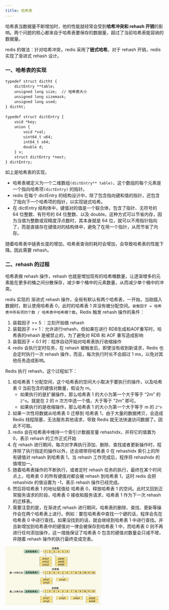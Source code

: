 ```yaml
---
title: 哈希表
---
```


哈希表当数据量不断增加时，他的性能就经常会受到**哈希冲突和 rehash 开销**的影响。两个问题的核心都来自于哈希表要保存的数据量，超过了当前哈希表能容纳的数据量。

redis 的做法：针对哈希冲突，redis 采用了**链式哈希**。对于 rehash 开销，redis 实现了渐进式 rehash 设计。

### 一、哈希表的实现

```
typedef struct dictht {
    dictEntry **table;
    unsigned long size;  // 哈希表大小
    unsigned long sizemask;
    unsigned long used;
} dictht;

typedef struct dictEntry {
    void *key;
    union {
        void *val;
        uint64_t u64;
        int64_t s64;
        double d;
    } v;
    struct dictEntry *next;
} dictEntry;
```

如上是哈希表的实现，

- 哈希表被定义为一个二维数组`(dictEntry** table)`，这个数组的每个元素是一个指向哈希项`(dictEntry)` 的指针。
- redis 在每个 dictEntry 的结构设计中，除了包含指向键和值的指针，还包含了指向下一个哈希项的指针，以实现链式哈希。
- 在 dictEntry 结构体中，键值对的值是一个联合体，包含了指针、无符号的 64 位整数、有符号的 64 位整数、以及 double。这种方式可以节省内存，因为当值为整数或双精度浮点数时，其本身就是 64 位，就可以不用指针指向了，而是直接存在键值对的结构体中，避免了在用一个指针，从而节省了内存。

随着哈希表中链表长度的增加，哈希表查询的耗时会增加，会导致哈希表的性能下降。因此需要 rehash。

### 二、rehash 的过程

哈希表做 rehash 操作，rehash 也就是增加现有的哈希桶数量，让逐渐增多的元素能在更多的桶之间分散保存，减少单个桶中的元素数量，从而减少单个桶中的冲突。

redis 实现的 渐进式 rehash 操作，全局有默认有两个哈希表，一开始，当刚插入数据时，默认使用哈希表 0，此时的哈希表 1 并没有被分配空间。`装载因子 = 哈希表中所有项的个数 / 哈希表中哈希桶个数`。Redis 触发 rehash 操作的条件：

1. 装载因子 >= 5 ：立刻开始做 rehash
2. 装载因子 >= 1：允许进行rehash，但如果在进行 RDB生成和AOF重写时，哈希表的rehash 是被禁止的，为了避免对 RDB 和 AOF 重写造成影响
3. 装载因子 < 0.1 时：程序自动开始对哈希表执行收缩操作
4. redis 会执行定时任务，在 rehash 被触发后，即使没有收到新请求，Redis 也会定时执行一次 rehash 操作，而且，每次执行时长不会超过 1 ms，以免对其他任务造成影响。

Redis 执行 rehash，这个过程如下：

1. 给哈希表 1 分配空间，这个哈希表的空间大小取决于要执行的操作，以及哈希表 0 当前包含的键值对数量，假设为 m。
   - 如果执行的是扩展操作，那么哈希表 1 的大小为第一个大于等于 “2m” 的 `2^n`。就是在 2 的 n 次方中选一个值，大于等于 "2m" 即可。
   - 如果执行的是收缩操作，那么哈希表 1 的大小为第一个大于等于 m 的 `2^n`
2. 如果一次性将数据从哈希表 0 迁移到 哈希表 1，由于大量的数据拷贝，会造成 Redis 线程阻塞，无法服务其他请求，导致 Redis 就无法快速访问数据了。因此不可取。
3. redis 会在哈希表中维持一个索引计数器变量 rehashidx，并将它的值置为 0，表示 rehash 的工作正式开始
4. 在 rehash 进行期间，每次对字典执行添加、删除、查找或者更新操作时，程序除了执行指定的操作以外，还会顺带将哈希表 0 在 rehashidx 索引上的所有键值对 rehash 到哈希表 1，当 rehash 工作完成后，程序将 rehashidx 的值增加一。
5. 随着哈希表操作的不断执行，或者定时 rehash 任务的执行，最终在某个时间点上，哈希表 0 的所有键值对都会被 rehash 到哈希表 1，这时 redis 会把 rehashidx 的值设置为 -1，表示 rehash 操作已经完成。
6. 然后将哈希表 1 的地址赋值给 哈希表 0，释放哈希表 1 的空间。此时又回到正常服务请求的阶段，哈希表 0 接收和服务请求，哈希表 1 作为下一次 rehash 的迁移表。
7. 需要注意的是，在渐进式 rehash 进行期间，哈希表的删除、查找、更新等操作会在两个哈希表上进行。例如：要在哈希表中查找一个键的话，程序会先在哈希表 0 中进行查找，如果没找到的话，就会继续到哈希表 1 中进行查找。并且新增加到哈希表中的键值对一律会被保存到哈希表 1 中，而哈希表 0 则不再进行任何添加操作，这一措施保证了哈希表 0 包含的键值对数量会只减不增，并随着 rehash 操作的执行最终变成空表。

<img src="../image/渐进式rehash.png" style="zoom:33%;" />
